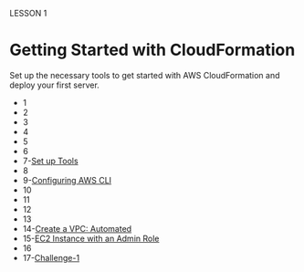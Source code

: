 
LESSON 1
# Getting Started with CloudFormation
Set up the necessary tools to get started with AWS CloudFormation and deploy your first server.
* 1
* 2
* 3
* 4
* 5
* 6
* 7-[Set up Tools](./Set-up-Tools.md)
* 8
* 9-[Configuring AWS CLI](./Configuring-AWS-CLI.md)
* 10
* 11
* 12
* 13
* 14-[Create a VPC: Automated](./Create-a-VPC-Automated.md)
* 15-[EC2 Instance with an Admin Role](./EC2-Instance-with-an-Admin-Role.md)
* 16
* 17-[Challenge-1](./1-%20Getting-Started-with-CloudFormation/Challenge-1)


